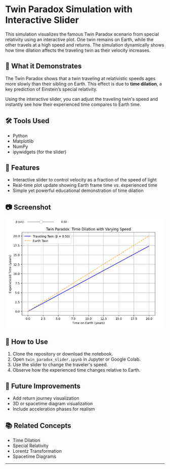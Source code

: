 # Twin Paradox Simulation with Interactive Slider

This simulation visualizes the famous Twin Paradox scenario from special relativity using an interactive plot. One twin remains on Earth, while the other travels at a high speed and returns. The simulation dynamically shows how time dilation affects the traveling twin as their velocity increases.

## 🧠 What it Demonstrates

The Twin Paradox shows that a twin traveling at relativistic speeds ages more slowly than their sibling on Earth. This effect is due to **time dilation**, a key prediction of Einstein’s special relativity.

Using the interactive slider, you can adjust the traveling twin's speed and instantly see how their experienced time compares to Earth time.

## 🛠 Tools Used

- Python  
- Matplotlib  
- NumPy  
- ipywidgets (for the slider)

## 🚀 Features

- Interactive slider to control velocity as a fraction of the speed of light  
- Real-time plot update showing Earth frame time vs. experienced time  
- Simple yet powerful educational demonstration of time dilation

## 📷 Screenshot

![Twin Paradox Slider Demo](twin-paradox-simulation-slider.png)



## 🧪 How to Use

1. Clone the repository or download the notebook.  
2. Open `twin_paradox_slider.ipynb` in Jupyter or Google Colab.  
3. Use the slider to change the traveler's speed.  
4. Observe how the experienced time changes relative to Earth.

## 📌 Future Improvements

- Add return journey visualization  
- 3D or spacetime diagram visualization  
- Include acceleration phases for realism

## 📚 Related Concepts

- Time Dilation  
- Special Relativity  
- Lorentz Transformation  
- Spacetime Diagrams  

---
